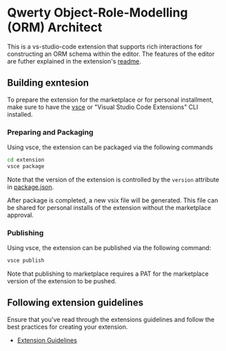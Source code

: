 # Qwerty Object-Role-Modelling (ORM) Architect

This is a vs-studio-code extension that supports rich interactions for
constructing an ORM schema within the editor.
The features of the editor are futher explained in the extension's 
[readme](./extension/README.md).

## Building exntesion

To prepare the extension for the marketplace or for personal installment,
make sure to have the [vsce](https://github.com/microsoft/vscode-vsce) or 
"Visual Studio Code Extensions" CLI installed.

### Preparing and Packaging

Using vsce, the extension can be packaged via the following commands
```bash
cd extension
vsce package
```
Note that the version of the extension is controlled by the `version` 
attribute in [package.json](./extension/package.json).

After package is completed, a new vsix file will be generated. This file
can be shared for personal installs of the extension without the marketplace
approval.

### Publishing

Using vsce, the extension can be published via the following command:
```bash
vsce publish
```

Note that publishing to marketplace requires a PAT for the marketplace 
version of the extension to be pushed.

## Following extension guidelines

Ensure that you've read through the extensions guidelines and follow the best practices for creating your extension.

* [Extension Guidelines](https://code.visualstudio.com/api/references/extension-guidelines)
